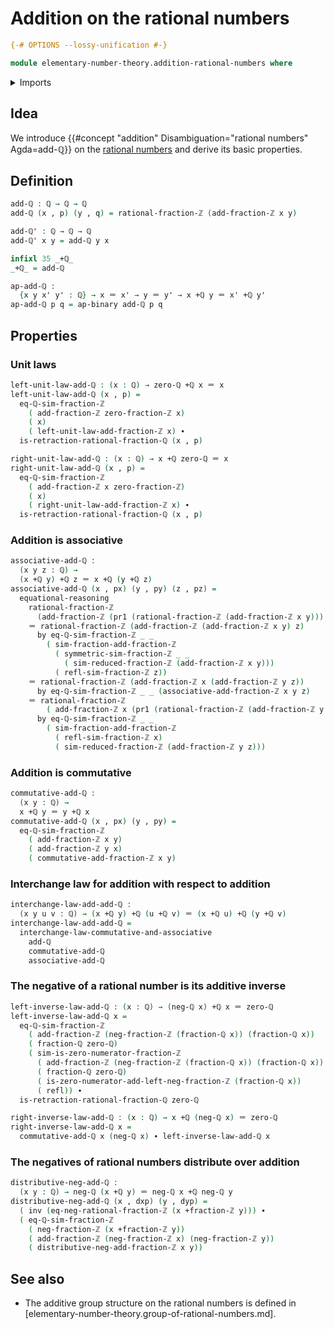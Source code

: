 # Addition on the rational numbers

```agda
{-# OPTIONS --lossy-unification #-}

module elementary-number-theory.addition-rational-numbers where
```

<details><summary>Imports</summary>

```agda
open import elementary-number-theory.addition-integer-fractions
open import elementary-number-theory.integer-fractions
open import elementary-number-theory.rational-numbers
open import elementary-number-theory.reduced-integer-fractions

open import foundation.action-on-identifications-binary-functions
open import foundation.action-on-identifications-functions
open import foundation.dependent-pair-types
open import foundation.identity-types
open import foundation.interchange-law
```

</details>

## Idea

We introduce
{{#concept "addition" Disambiguation="rational numbers" Agda=add-ℚ}} on the
[rational numbers](elementary-number-theory.rational-numbers.md) and derive its
basic properties.

## Definition

```agda
add-ℚ : ℚ → ℚ → ℚ
add-ℚ (x , p) (y , q) = rational-fraction-ℤ (add-fraction-ℤ x y)

add-ℚ' : ℚ → ℚ → ℚ
add-ℚ' x y = add-ℚ y x

infixl 35 _+ℚ_
_+ℚ_ = add-ℚ

ap-add-ℚ :
  {x y x' y' : ℚ} → x ＝ x' → y ＝ y' → x +ℚ y ＝ x' +ℚ y'
ap-add-ℚ p q = ap-binary add-ℚ p q
```

## Properties

### Unit laws

```agda
left-unit-law-add-ℚ : (x : ℚ) → zero-ℚ +ℚ x ＝ x
left-unit-law-add-ℚ (x , p) =
  eq-ℚ-sim-fraction-ℤ
    ( add-fraction-ℤ zero-fraction-ℤ x)
    ( x)
    ( left-unit-law-add-fraction-ℤ x) ∙
  is-retraction-rational-fraction-ℚ (x , p)

right-unit-law-add-ℚ : (x : ℚ) → x +ℚ zero-ℚ ＝ x
right-unit-law-add-ℚ (x , p) =
  eq-ℚ-sim-fraction-ℤ
    ( add-fraction-ℤ x zero-fraction-ℤ)
    ( x)
    ( right-unit-law-add-fraction-ℤ x) ∙
  is-retraction-rational-fraction-ℚ (x , p)
```

### Addition is associative

```agda
associative-add-ℚ :
  (x y z : ℚ) →
  (x +ℚ y) +ℚ z ＝ x +ℚ (y +ℚ z)
associative-add-ℚ (x , px) (y , py) (z , pz) =
  equational-reasoning
    rational-fraction-ℤ
      (add-fraction-ℤ (pr1 (rational-fraction-ℤ (add-fraction-ℤ x y))) z)
    ＝ rational-fraction-ℤ (add-fraction-ℤ (add-fraction-ℤ x y) z)
      by eq-ℚ-sim-fraction-ℤ _ _
        ( sim-fraction-add-fraction-ℤ
          ( symmetric-sim-fraction-ℤ _ _
            ( sim-reduced-fraction-ℤ (add-fraction-ℤ x y)))
          ( refl-sim-fraction-ℤ z))
    ＝ rational-fraction-ℤ (add-fraction-ℤ x (add-fraction-ℤ y z))
      by eq-ℚ-sim-fraction-ℤ _ _ (associative-add-fraction-ℤ x y z)
    ＝ rational-fraction-ℤ
        ( add-fraction-ℤ x (pr1 (rational-fraction-ℤ (add-fraction-ℤ y z))))
      by eq-ℚ-sim-fraction-ℤ _ _
        ( sim-fraction-add-fraction-ℤ
          ( refl-sim-fraction-ℤ x)
          ( sim-reduced-fraction-ℤ (add-fraction-ℤ y z)))
```

### Addition is commutative

```agda
commutative-add-ℚ :
  (x y : ℚ) →
  x +ℚ y ＝ y +ℚ x
commutative-add-ℚ (x , px) (y , py) =
  eq-ℚ-sim-fraction-ℤ
    ( add-fraction-ℤ x y)
    ( add-fraction-ℤ y x)
    ( commutative-add-fraction-ℤ x y)
```

### Interchange law for addition with respect to addition

```agda
interchange-law-add-add-ℚ :
  (x y u v : ℚ) → (x +ℚ y) +ℚ (u +ℚ v) ＝ (x +ℚ u) +ℚ (y +ℚ v)
interchange-law-add-add-ℚ =
  interchange-law-commutative-and-associative
    add-ℚ
    commutative-add-ℚ
    associative-add-ℚ
```

### The negative of a rational number is its additive inverse

```agda
left-inverse-law-add-ℚ : (x : ℚ) → (neg-ℚ x) +ℚ x ＝ zero-ℚ
left-inverse-law-add-ℚ x =
  eq-ℚ-sim-fraction-ℤ
    ( add-fraction-ℤ (neg-fraction-ℤ (fraction-ℚ x)) (fraction-ℚ x))
    ( fraction-ℚ zero-ℚ)
    ( sim-is-zero-numerator-fraction-ℤ
      ( add-fraction-ℤ (neg-fraction-ℤ (fraction-ℚ x)) (fraction-ℚ x))
      ( fraction-ℚ zero-ℚ)
      ( is-zero-numerator-add-left-neg-fraction-ℤ (fraction-ℚ x))
      ( refl)) ∙
  is-retraction-rational-fraction-ℚ zero-ℚ

right-inverse-law-add-ℚ : (x : ℚ) → x +ℚ (neg-ℚ x) ＝ zero-ℚ
right-inverse-law-add-ℚ x =
  commutative-add-ℚ x (neg-ℚ x) ∙ left-inverse-law-add-ℚ x
```

### The negatives of rational numbers distribute over addition

```agda
distributive-neg-add-ℚ :
  (x y : ℚ) → neg-ℚ (x +ℚ y) ＝ neg-ℚ x +ℚ neg-ℚ y
distributive-neg-add-ℚ (x , dxp) (y , dyp) =
  ( inv (eq-neg-rational-fraction-ℤ (x +fraction-ℤ y))) ∙
  ( eq-ℚ-sim-fraction-ℤ
    ( neg-fraction-ℤ (x +fraction-ℤ y))
    ( add-fraction-ℤ (neg-fraction-ℤ x) (neg-fraction-ℤ y))
    ( distributive-neg-add-fraction-ℤ x y))
```

## See also

- The additive group structure on the rational numbers is defined in
  [elementary-number-theory.group-of-rational-numbers.md].
